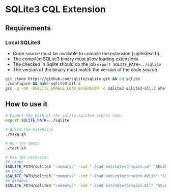 # SQLite3 CQL Extension

<!-- build_requirements_start -->
## Requirements

### Local SQLite3

- Code source must be available to compile the extension (sqlite3ext.h).
- The compiled SQLite3 binary must allow loading extensions
- The checked in Sqlite should do the job `export SQLITE_PATH=../sqlite`
- The version of the binary must match the version of the code source

```bash
git clone https://github.com/sqlite/sqlite.git && cd sqlite
./configure && make sqlite3-all.c
gcc -g -O0 -DSQLITE_ENABLE_LOAD_EXTENSION -o sqlite3 sqlite3-all.c shell.c
```
<!-- build_requirements_end -->

## How to use it

```bash
# Export the path of the sqlite sqlite3 source code
export SQLITE_PATH=../sqlite

# Build the extension
./make.sh

# Run the tests
./test.sh

# Use the extension
## Linux
$SQLITE_PATH/sqlite3 ":memory:" -cmd ".load out/cqlextension.so" "SELECT hello_world();"
## MacOS
$SQLITE_PATH/sqlite3 ":memory:" -cmd ".load out/cqlextension.dylib" "SELECT hello_world();"
## Windows
$SQLITE_PATH/sqlite3 ":memory:" -cmd ".load out/cqlextension.dll" "SELECT hello_world();"
```
